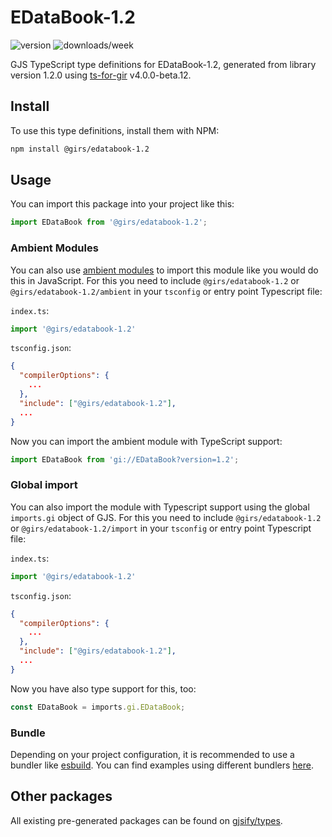 
# EDataBook-1.2

![version](https://img.shields.io/npm/v/@girs/edatabook-1.2)
![downloads/week](https://img.shields.io/npm/dw/@girs/edatabook-1.2)


GJS TypeScript type definitions for EDataBook-1.2, generated from library version 1.2.0 using [ts-for-gir](https://github.com/gjsify/ts-for-gir) v4.0.0-beta.12.


## Install

To use this type definitions, install them with NPM:
```bash
npm install @girs/edatabook-1.2
```

## Usage

You can import this package into your project like this:
```ts
import EDataBook from '@girs/edatabook-1.2';
```

### Ambient Modules

You can also use [ambient modules](https://github.com/gjsify/ts-for-gir/tree/main/packages/cli#ambient-modules) to import this module like you would do this in JavaScript.
For this you need to include `@girs/edatabook-1.2` or `@girs/edatabook-1.2/ambient` in your `tsconfig` or entry point Typescript file:

`index.ts`:
```ts
import '@girs/edatabook-1.2'
```

`tsconfig.json`:
```json
{
  "compilerOptions": {
    ...
  },
  "include": ["@girs/edatabook-1.2"],
  ...
}
```

Now you can import the ambient module with TypeScript support: 

```ts
import EDataBook from 'gi://EDataBook?version=1.2';
```

### Global import

You can also import the module with Typescript support using the global `imports.gi` object of GJS.
For this you need to include `@girs/edatabook-1.2` or `@girs/edatabook-1.2/import` in your `tsconfig` or entry point Typescript file:

`index.ts`:
```ts
import '@girs/edatabook-1.2'
```

`tsconfig.json`:
```json
{
  "compilerOptions": {
    ...
  },
  "include": ["@girs/edatabook-1.2"],
  ...
}
```

Now you have also type support for this, too:

```ts
const EDataBook = imports.gi.EDataBook;
```

### Bundle

Depending on your project configuration, it is recommended to use a bundler like [esbuild](https://esbuild.github.io/). You can find examples using different bundlers [here](https://github.com/gjsify/ts-for-gir/tree/main/examples).

## Other packages

All existing pre-generated packages can be found on [gjsify/types](https://github.com/gjsify/types).

